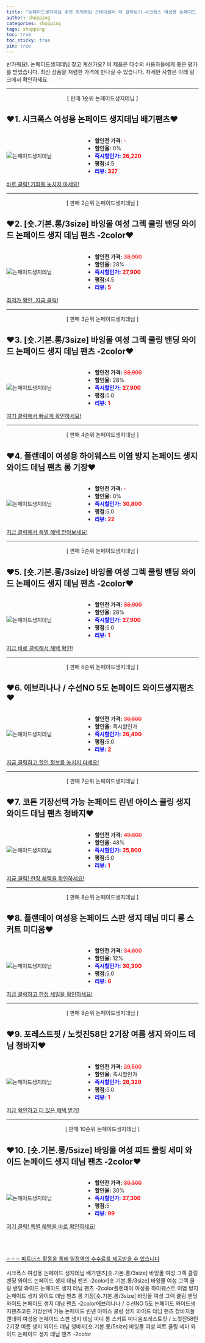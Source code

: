 ```yaml
---
title: "논페이드생지데님 추천 최적화된 스테디셀러 더 알아보기 시크폭스 여성용 논페이드 생지데님 배기팬츠"
author: shopping
categories: shopping
tags: shopping
toc: true
toc_sticky: true
pin: true
---
```

반가워요!. 논페이드생지데님 찾고 계신가요? 이 제품은 다수의 사용자들에게 좋은 평가를 받았습니다. 최신 상품을 저렴한 가격에 만나실 수 있습니다. 자세한 사항은 아래 링크에서 확인하세요.

---
<p class="toplist" style="margin: 0 auto; display: block; width: fit-content;">[ 판매 1순위 논페이드생지데님 ]</p>

<h2><strong>❤️1. 시크폭스 여성용 논페이드 생지데님 배기팬츠❤️</strong></h2>

<div style="display: flex; align-items: center;">
    <div style="flex: 0.4;">
        <img src="https://thumbnail9.coupangcdn.com/thumbnails/remote/230x230ex/image/rs_quotation_api/luvk88xx/e11a14e4397a4942b1804739b0849eac.jpg" alt="논페이드생지데님" style="max-width: 100%;">
    </div>
    <div style="flex: 0.6; margin-left: 10px;">
        <ul>
            <li><strong>할인전 가격:</strong> <del style="color: red;">-</del></li>
            <li><strong>할인율:</strong> 0%</li>
            <li><span style='color:blue'><strong>즉시할인가:</strong></span> <span style='color:red'><strong>26,220</strong></span></li>
            <li><strong>평점:</strong>4.5</li>
            <li><span style='color:blue'><strong>리뷰:</strong></span> <span style='color:red'><strong>327</strong></span></li>
        </ul>
    </div>
</div>
<div class="center">
    <a href="https://selin100587001.github.io?lptag=AF9450613&subid=githubio&pageKey=7138728663&traceid=V0-153&itemId=17918511523&vendorItemId=85201718604" class="myButton">
        바로 클릭! 기회를 놓치지 마세요!
    </a>
</div>


---
<p class="toplist" style="margin: 0 auto; display: block; width: fit-content;">[ 판매 2순위 논페이드생지데님 ]</p>

<h2><strong>❤️2. [숏.기본.롱/3size] 바잉몰 여성 그렉 쿨링 밴딩 와이드 논페이드 생지 데님 팬츠 -2color❤️</strong></h2>

<div style="display: flex; align-items: center;">
    <div style="flex: 0.4;">
        <img src="https://thumbnail9.coupangcdn.com/thumbnails/remote/230x230ex/image/vendor_inventory/4b51/f69d9436d6f570f1a0ae49eb343915a7292d78f4e0270c9d3ac6fce32f0d.jpg" alt="논페이드생지데님" style="max-width: 100%;">
    </div>
    <div style="flex: 0.6; margin-left: 10px;">
        <ul>
            <li><strong>할인전 가격:</strong> <del style="color: red;">38,900</del></li>
            <li><strong>할인율:</strong> 28%</li>
            <li><span style='color:blue'><strong>즉시할인가:</strong></span> <span style='color:red'><strong>27,900</strong></span></li>
            <li><strong>평점:</strong>4.5</li>
            <li><span style='color:blue'><strong>리뷰:</strong></span> <span style='color:red'><strong>5</strong></span></li>
        </ul>
    </div>
</div>
<div class="center">
    <a href="https://selin100587001.github.io?lptag=AF9450613&subid=githubio&pageKey=8144499219&traceid=V0-153&itemId=23152776015&vendorItemId=90434906474" class="myButton">
        최저가 확인, 지금 클릭!
    </a>
</div>


---
<p class="toplist" style="margin: 0 auto; display: block; width: fit-content;">[ 판매 3순위 논페이드생지데님 ]</p>

<h2><strong>❤️3. [숏.기본.롱/3size] 바잉몰 여성 그렉 쿨링 밴딩 와이드 논페이드 생지 데님 팬츠 -2color❤️</strong></h2>

<div style="display: flex; align-items: center;">
    <div style="flex: 0.4;">
        <img src="https://thumbnail7.coupangcdn.com/thumbnails/remote/230x230ex/image/vendor_inventory/d300/989fdac5c6aa43678909b0bfd9318b76349fbd8ea14a9817eaec15daf668.jpg" alt="논페이드생지데님" style="max-width: 100%;">
    </div>
    <div style="flex: 0.6; margin-left: 10px;">
        <ul>
            <li><strong>할인전 가격:</strong> <del style="color: red;">38,900</del></li>
            <li><strong>할인율:</strong> 28%</li>
            <li><span style='color:blue'><strong>즉시할인가:</strong></span> <span style='color:red'><strong>27,900</strong></span></li>
            <li><strong>평점:</strong>5.0</li>
            <li><span style='color:blue'><strong>리뷰:</strong></span> <span style='color:red'><strong>1</strong></span></li>
        </ul>
    </div>
</div>
<div class="center">
    <a href="https://selin100587001.github.io?lptag=AF9450613&subid=githubio&pageKey=8185246439&traceid=V0-153&itemId=23407759556&vendorItemId=90434906480" class="myButton">
        여기 클릭해서 빠르게 확인하세요!
    </a>
</div>


---
<p class="toplist" style="margin: 0 auto; display: block; width: fit-content;">[ 판매 4순위 논페이드생지데님 ]</p>

<h2><strong>❤️4. 플랜데이 여성용 하이웨스트 이염 방지 논페이드 생지 와이드 데님 팬츠 롱 기장❤️</strong></h2>

<div style="display: flex; align-items: center;">
    <div style="flex: 0.4;">
        <img src="https://thumbnail10.coupangcdn.com/thumbnails/remote/230x230ex/image/rs_quotation_api/csx4q6b5/05be2a69565f480ab522652b305626a6.jpg" alt="논페이드생지데님" style="max-width: 100%;">
    </div>
    <div style="flex: 0.6; margin-left: 10px;">
        <ul>
            <li><strong>할인전 가격:</strong> <del style="color: red;">-</del></li>
            <li><strong>할인율:</strong> 0%</li>
            <li><span style='color:blue'><strong>즉시할인가:</strong></span> <span style='color:red'><strong>30,800</strong></span></li>
            <li><strong>평점:</strong>5.0</li>
            <li><span style='color:blue'><strong>리뷰:</strong></span> <span style='color:red'><strong>22</strong></span></li>
        </ul>
    </div>
</div>
<div class="center">
    <a href="https://selin100587001.github.io?lptag=AF9450613&subid=githubio&pageKey=7258106091&traceid=V0-153&itemId=18479870203&vendorItemId=85619699716" class="myButton">
        지금 클릭해서 특별 혜택 받아보세요!
    </a>
</div>


---
<p class="toplist" style="margin: 0 auto; display: block; width: fit-content;">[ 판매 5순위 논페이드생지데님 ]</p>

<h2><strong>❤️5. [숏.기본.롱/3size] 바잉몰 여성 그렉 쿨링 밴딩 와이드 논페이드 생지 데님 팬츠 -2color❤️</strong></h2>

<div style="display: flex; align-items: center;">
    <div style="flex: 0.4;">
        <img src="https://thumbnail9.coupangcdn.com/thumbnails/remote/230x230ex/image/vendor_inventory/4b51/f69d9436d6f570f1a0ae49eb343915a7292d78f4e0270c9d3ac6fce32f0d.jpg" alt="논페이드생지데님" style="max-width: 100%;">
    </div>
    <div style="flex: 0.6; margin-left: 10px;">
        <ul>
            <li><strong>할인전 가격:</strong> <del style="color: red;">38,900</del></li>
            <li><strong>할인율:</strong> 28%</li>
            <li><span style='color:blue'><strong>즉시할인가:</strong></span> <span style='color:red'><strong>27,900</strong></span></li>
            <li><strong>평점:</strong>5.0</li>
            <li><span style='color:blue'><strong>리뷰:</strong></span> <span style='color:red'><strong>1</strong></span></li>
        </ul>
    </div>
</div>
<div class="center">
    <a href="https://selin100587001.github.io?lptag=AF9450613&subid=githubio&pageKey=8185246439&traceid=V0-153&itemId=23407759552&vendorItemId=90434906462" class="myButton">
        지금 바로 클릭해서 혜택 확인!
    </a>
</div>


---
<p class="toplist" style="margin: 0 auto; display: block; width: fit-content;">[ 판매 6순위 논페이드생지데님 ]</p>

<h2><strong>❤️6. 에브리나나 / 수선NO 5도 논페이드 와이드생지팬츠❤️</strong></h2>

<div style="display: flex; align-items: center;">
    <div style="flex: 0.4;">
        <img src="https://thumbnail10.coupangcdn.com/thumbnails/remote/230x230ex/image/vendor_inventory/5433/1a24ca9e6507d7dd2d348dfa48824ab245eb942855ee7eb4b6a36652649a.jpg" alt="논페이드생지데님" style="max-width: 100%;">
    </div>
    <div style="flex: 0.6; margin-left: 10px;">
        <ul>
            <li><strong>할인전 가격:</strong> <del style="color: red;">36,800</del></li>
            <li><strong>할인율:</strong> 즉시할인가</li>
            <li><span style='color:blue'><strong>즉시할인가:</strong></span> <span style='color:red'><strong>26,490</strong></span></li>
            <li><strong>평점:</strong>5.0</li>
            <li><span style='color:blue'><strong>리뷰:</strong></span> <span style='color:red'><strong>2</strong></span></li>
        </ul>
    </div>
</div>
<div class="center">
    <a href="https://selin100587001.github.io?lptag=AF9450613&subid=githubio&pageKey=8103708512&traceid=V0-153&itemId=22931405748&vendorItemId=89965773780" class="myButton">
        지금 클릭하고 할인 정보를 놓치지 마세요!
    </a>
</div>


---
<p class="toplist" style="margin: 0 auto; display: block; width: fit-content;">[ 판매 7순위 논페이드생지데님 ]</p>

<h2><strong>❤️7. 코튼 기장선택 가능 논페이드 린넨 아이스 쿨링 생지 와이드 데님 팬츠 청바지❤️</strong></h2>

<div style="display: flex; align-items: center;">
    <div style="flex: 0.4;">
        <img src="https://thumbnail7.coupangcdn.com/thumbnails/remote/230x230ex/image/vendor_inventory/bfb5/3d98d9900d18a64ae58bc34243ad6359c2a43221689c71b8c41e94f7dc65.jpg" alt="논페이드생지데님" style="max-width: 100%;">
    </div>
    <div style="flex: 0.6; margin-left: 10px;">
        <ul>
            <li><strong>할인전 가격:</strong> <del style="color: red;">49,800</del></li>
            <li><strong>할인율:</strong> 48%</li>
            <li><span style='color:blue'><strong>즉시할인가:</strong></span> <span style='color:red'><strong>25,800</strong></span></li>
            <li><strong>평점:</strong>5.0</li>
            <li><span style='color:blue'><strong>리뷰:</strong></span> <span style='color:red'><strong>1</strong></span></li>
        </ul>
    </div>
</div>
<div class="center">
    <a href="https://selin100587001.github.io?lptag=AF9450613&subid=githubio&pageKey=8154937725&traceid=V0-153&itemId=23225202395&vendorItemId=90257678352" class="myButton">
        지금 클릭! 한정 혜택을 확인하세요!
    </a>
</div>


---
<p class="toplist" style="margin: 0 auto; display: block; width: fit-content;">[ 판매 8순위 논페이드생지데님 ]</p>

<h2><strong>❤️8. 플랜데이 여성용 논페이드 스판 생지 데님 미디 롱 스커트 미디움❤️</strong></h2>

<div style="display: flex; align-items: center;">
    <div style="flex: 0.4;">
        <img src="https://thumbnail10.coupangcdn.com/thumbnails/remote/230x230ex/image/retail/images/2024/03/03/10/7/1aa739c0-9c3c-41d0-9c29-c6050f83feb6.jpg" alt="논페이드생지데님" style="max-width: 100%;">
    </div>
    <div style="flex: 0.6; margin-left: 10px;">
        <ul>
            <li><strong>할인전 가격:</strong> <del style="color: red;">34,600</del></li>
            <li><strong>할인율:</strong> 12%</li>
            <li><span style='color:blue'><strong>즉시할인가:</strong></span> <span style='color:red'><strong>30,300</strong></span></li>
            <li><strong>평점:</strong>5.0</li>
            <li><span style='color:blue'><strong>리뷰:</strong></span> <span style='color:red'><strong>6</strong></span></li>
        </ul>
    </div>
</div>
<div class="center">
    <a href="https://selin100587001.github.io?lptag=AF9450613&subid=githubio&pageKey=7932980615&traceid=V0-153&itemId=21828008610&vendorItemId=88876451494" class="myButton">
        지금 클릭하고 한정 세일을 확인하세요!
    </a>
</div>


---
<p class="toplist" style="margin: 0 auto; display: block; width: fit-content;">[ 판매 9순위 논페이드생지데님 ]</p>

<h2><strong>❤️9. 포레스트핏 / 노컷진58탄 2기장 여름 생지 와이드 데님 청바지❤️</strong></h2>

<div style="display: flex; align-items: center;">
    <div style="flex: 0.4;">
        <img src="https://thumbnail10.coupangcdn.com/thumbnails/remote/230x230ex/image/vendor_inventory/f2ab/26284c90a53beb86ee3a223631363eb22caf8ae80c395219bfedc8cfa938.jpg" alt="논페이드생지데님" style="max-width: 100%;">
    </div>
    <div style="flex: 0.6; margin-left: 10px;">
        <ul>
            <li><strong>할인전 가격:</strong> <del style="color: red;">29,500</del></li>
            <li><strong>할인율:</strong> 즉시할인가</li>
            <li><span style='color:blue'><strong>즉시할인가:</strong></span> <span style='color:red'><strong>28,320</strong></span></li>
            <li><strong>평점:</strong>5.0</li>
            <li><span style='color:blue'><strong>리뷰:</strong></span> <span style='color:red'><strong>1</strong></span></li>
        </ul>
    </div>
</div>
<div class="center">
    <a href="https://selin100587001.github.io?lptag=AF9450613&subid=githubio&pageKey=8189938616&traceid=V0-153&itemId=23434575306&vendorItemId=90461501302" class="myButton">
        지금 확인하고 더 많은 혜택 받기!
    </a>
</div>


---
<p class="toplist" style="margin: 0 auto; display: block; width: fit-content;">[ 판매 10순위 논페이드생지데님 ]</p>

<h2><strong>❤️10. [숏.기본.롱/5size] 바잉몰 여성 피트 쿨링 세미 와이드 논페이드 생지 데님 팬츠 -2color❤️</strong></h2>

<div style="display: flex; align-items: center;">
    <div style="flex: 0.4;">
        <img src="https://thumbnail8.coupangcdn.com/thumbnails/remote/230x230ex/image/vendor_inventory/5a60/7da568821075703db7b93d5a119ecdaf2db8136602a34f7402695dfd357d.jpg" alt="논페이드생지데님" style="max-width: 100%;">
    </div>
    <div style="flex: 0.6; margin-left: 10px;">
        <ul>
            <li><strong>할인전 가격:</strong> <del style="color: red;">39,300</del></li>
            <li><strong>할인율:</strong> 30%</li>
            <li><span style='color:blue'><strong>즉시할인가:</strong></span> <span style='color:red'><strong>27,300</strong></span></li>
            <li><strong>평점:</strong>5</li>
            <li><span style='color:blue'><strong>리뷰:</strong></span> <span style='color:red'><strong>99</strong></span></li>
        </ul>
    </div>
</div>
<div class="center">
    <a href="https://selin100587001.github.io?lptag=AF9450613&subid=githubio&pageKey=8176630419&traceid=V0-153&itemId=23367093961&vendorItemId=90397377251" class="myButton">
        여기 클릭! 특별 혜택을 바로 확인하세요!
    </a>
</div>

<br><br><br>[💦 💦 💦 파트너스 활동을 통해 일정액의 수수료를 제공받을 수 있습니다](https://link.coupang.com/a/bcpT2c)<br><br>시크폭스 여성용 논페이드 생지데님 배기팬츠[숏.기본.롱/3size] 바잉몰 여성 그렉 쿨링 밴딩 와이드 논페이드 생지 데님 팬츠 -2color[숏.기본.롱/3size] 바잉몰 여성 그렉 쿨링 밴딩 와이드 논페이드 생지 데님 팬츠 -2color플랜데이 여성용 하이웨스트 이염 방지 논페이드 생지 와이드 데님 팬츠 롱 기장[숏.기본.롱/3size] 바잉몰 여성 그렉 쿨링 밴딩 와이드 논페이드 생지 데님 팬츠 -2color에브리나나 / 수선NO 5도 논페이드 와이드생지팬츠코튼 기장선택 가능 논페이드 린넨 아이스 쿨링 생지 와이드 데님 팬츠 청바지플랜데이 여성용 논페이드 스판 생지 데님 미디 롱 스커트 미디움포레스트핏 / 노컷진58탄 2기장 여름 생지 와이드 데님 청바지[숏.기본.롱/5size] 바잉몰 여성 피트 쿨링 세미 와이드 논페이드 생지 데님 팬츠 -2color
